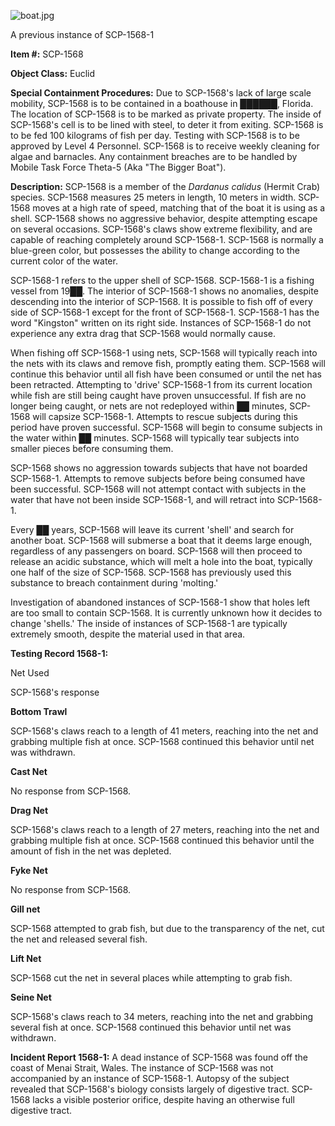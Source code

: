 ![boat.jpg](http://scp-wiki.wdfiles.com/local--files/scp-1568/boat.jpg)

A previous instance of SCP-1568-1

**Item #:** SCP-1568

**Object Class:** Euclid

**Special Containment Procedures:** Due to SCP-1568's lack of large scale mobility, SCP-1568 is to be contained in a boathouse in ██████, Florida. The location of SCP-1568 is to be marked as private property. The inside of SCP-1568's cell is to be lined with steel, to deter it from exiting. SCP-1568 is to be fed 100 kilograms of fish per day. Testing with SCP-1568 is to be approved by Level 4 Personnel. SCP-1568 is to receive weekly cleaning for algae and barnacles. Any containment breaches are to be handled by Mobile Task Force Theta-5 (Aka "The Bigger Boat").

**Description:** SCP-1568 is a member of the _Dardanus calidus_ (Hermit Crab) species. SCP-1568 measures 25 meters in length, 10 meters in width. SCP-1568 moves at a high rate of speed, matching that of the boat it is using as a shell. SCP-1568 shows no aggressive behavior, despite attempting escape on several occasions. SCP-1568's claws show extreme flexibility, and are capable of reaching completely around SCP-1568-1. SCP-1568 is normally a blue-green color, but possesses the ability to change according to the current color of the water.

SCP-1568-1 refers to the upper shell of SCP-1568. SCP-1568-1 is a fishing vessel from 19██. The interior of SCP-1568-1 shows no anomalies, despite descending into the interior of SCP-1568. It is possible to fish off of every side of SCP-1568-1 except for the front of SCP-1568-1. SCP-1568-1 has the word "Kingston" written on its right side. Instances of SCP-1568-1 do not experience any extra drag that SCP-1568 would normally cause.

When fishing off SCP-1568-1 using nets, SCP-1568 will typically reach into the nets with its claws and remove fish, promptly eating them. SCP-1568 will continue this behavior until all fish have been consumed or until the net has been retracted. Attempting to 'drive' SCP-1568-1 from its current location while fish are still being caught have proven unsuccessful. If fish are no longer being caught, or nets are not redeployed within ██ minutes, SCP-1568 will capsize SCP-1568-1. Attempts to rescue subjects during this period have proven successful. SCP-1568 will begin to consume subjects in the water within ██ minutes. SCP-1568 will typically tear subjects into smaller pieces before consuming them.

SCP-1568 shows no aggression towards subjects that have not boarded SCP-1568-1. Attempts to remove subjects before being consumed have been successful. SCP-1568 will not attempt contact with subjects in the water that have not been inside SCP-1568-1, and will retract into SCP-1568-1.

Every ██ years, SCP-1568 will leave its current 'shell' and search for another boat. SCP-1568 will submerse a boat that it deems large enough, regardless of any passengers on board. SCP-1568 will then proceed to release an acidic substance, which will melt a hole into the boat, typically one half of the size of SCP-1568. SCP-1568 has previously used this substance to breach containment during 'molting.'

Investigation of abandoned instances of SCP-1568-1 show that holes left are too small to contain SCP-1568. It is currently unknown how it decides to change 'shells.' The inside of instances of SCP-1568-1 are typically extremely smooth, despite the material used in that area.

**Testing Record 1568-1:**

Net Used

SCP-1568's response

**Bottom Trawl**

SCP-1568's claws reach to a length of 41 meters, reaching into the net and grabbing multiple fish at once. SCP-1568 continued this behavior until net was withdrawn.

**Cast Net**

No response from SCP-1568.

**Drag Net**

SCP-1568's claws reach to a length of 27 meters, reaching into the net and grabbing multiple fish at once. SCP-1568 continued this behavior until the amount of fish in the net was depleted.

**Fyke Net**

No response from SCP-1568.

**Gill net**

SCP-1568 attempted to grab fish, but due to the transparency of the net, cut the net and released several fish.

**Lift Net**

SCP-1568 cut the net in several places while attempting to grab fish.

**Seine Net**

SCP-1568's claws reach to 34 meters, reaching into the net and grabbing several fish at once. SCP-1568 continued this behavior until net was withdrawn.

**Incident Report 1568-1:** A dead instance of SCP-1568 was found off the coast of Menai Strait, Wales. The instance of SCP-1568 was not accompanied by an instance of SCP-1568-1. Autopsy of the subject revealed that SCP-1568's biology consists largely of digestive tract. SCP-1568 lacks a visible posterior orifice, despite having an otherwise full digestive tract.